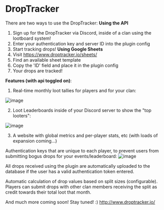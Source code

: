 # DropTracker

There are two ways to use the DropTracker:
**Using the API**
1. Sign up for the DropTracker via Discord, inside of a clan using the lootboard system!
2. Enter your authentication key and server ID into the plugin config
3. Start tracking drops!
**Using Google Sheets**
1. Visit https://www.droptracker.io/sheets/
2. Find an available sheet template
3. Copy the 'ID' field and place it in the plugin config
4. Your drops are tracked!

**Features (with api toggled on)**:
1. Real-time monthly loot tallies for players and for your clan:

![image](https://github.com/joelhalen/droptracker-plugin/assets/128320003/ed087120-2636-4bd6-89e7-8140ee834f74)

2. Loot Leaderboards inside of your Discord server to show the "top looters":

![image](https://github.com/joelhalen/droptracker-plugin/assets/128320003/cd6f71d2-e612-4c4d-9956-b4778d5736c3)

3. A website with global metrics and per-player stats, etc (with loads of expansion coming...)


Authentication keys that are unique to each player, to prevent users from submitting bogus drops for your events/leaderboard:
![image](https://github.com/joelhalen/droptracker-plugin/assets/128320003/66212907-2a7c-4c61-aa56-7c5b5d1bbbec)

All drops received using the plugin are automatically uploaded to the database if the user has a valid authentication token entered.

Automatic calculation of drop values based on split sizes (configurable). Players can submit drops with other clan members receiving the split as credit towards their total loot that month.

And much more coming soon! Stay tuned! :)
http://www.droptracker.io/
